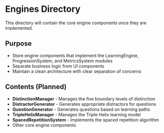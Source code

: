 # Engines Directory

This directory will contain the core engine components once they are implemented.

## Purpose

- Store engine components that implement the LearningEngine, ProgressionSystem, and MetricsSystem modules
- Separate business logic from UI components
- Maintain a clean architecture with clear separation of concerns

## Contents (Planned)

- **DistinctionManager** - Manages the five boundary levels of distinction
- **DistractorGenerator** - Generates appropriate distractors for questions
- **QuestionGenerator** - Generates questions based on learning paths
- **TripleHelixManager** - Manages the Triple Helix learning model
- **SpacedRepetitionSystem** - Implements the spaced repetition algorithm
- Other core engine components